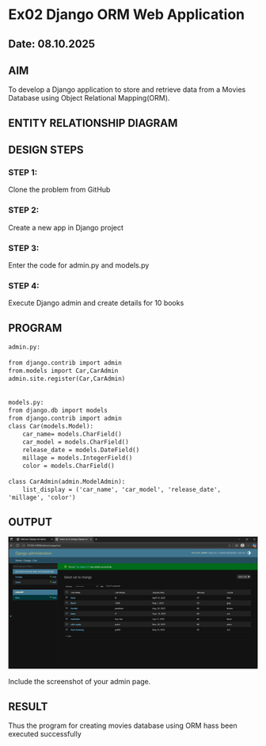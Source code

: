 # Ex02 Django ORM Web Application
## Date: 08.10.2025

## AIM
To develop a Django application to store and retrieve data from a Movies Database using Object Relational Mapping(ORM).

## ENTITY RELATIONSHIP DIAGRAM



## DESIGN STEPS

### STEP 1:
Clone the problem from GitHub

### STEP 2:
Create a new app in Django project

### STEP 3:
Enter the code for admin.py and models.py

### STEP 4:
Execute Django admin and create details for 10 books

## PROGRAM
```
admin.py:

from django.contrib import admin
from.models import Car,CarAdmin
admin.site.register(Car,CarAdmin)


models.py:
from django.db import models
from django.contrib import admin
class Car(models.Model):
    car_name= models.CharField()
    car_model = models.CharField()
    release_date = models.DateField()
    millage = models.IntegerField()
    color = models.CharField()

class CarAdmin(admin.ModelAdmin):
    list_display = ('car_name', 'car_model', 'release_date', 'millage', 'color')
```
## OUTPUT

![alt text](<Screenshot 2025-10-08 195126.png>)

Include the screenshot of your admin page.


## RESULT
Thus the program for creating movies database using ORM hass been executed successfully
